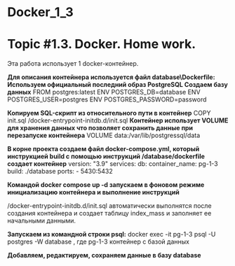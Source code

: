 # Docker_1_3
# Topic #1.3. Docker. Home work. 

Эта работа использует 1 docker-контейнер.

**Для описания контейнера используется файл database\Dockerfile:
Используем официальный последний образ PostgreSQL
Создаем базу данных**
FROM postgres:latest
ENV POSTGRES_DB=database
ENV POSTGRES_USER=postgres
ENV POSTGRES_PASSWORD=password

**Копируем SQL-скрипт из относительного пути в контейнер**
COPY init.sql /docker-entrypoint-initdb.d/init.sql
**Контейнер использует VOLUME для хранения данных
что позволяет сохранить данные при перезапуске контейнера**
VOLUME data:/var/lib/postgressql/data


**В корне проекта создаем файл docker-compose.yml, 
который инструкцией build с помощью инструкций /database/dockerfile создает контейнер**
version: "3.9"
services:
  db:
    container_name: pg-1-3
    build: ./database
    ports:
      - 5430:5432

**Командой docker compose up -d запускаем в фоновом режиме инициализацию 
контейнера и выполнение  инструкций**

/docker-entrypoint-initdb.d/init.sql автоматически выполнятся после создания контейнера
и создает таблицу index_mass и заполняет ее начальными данными.

**Запускаем из командной строки psql:**
docker exec -it pg-1-3 psql -U postgres -W database ,
где pg-1-3 контейнер с базой данных

**Добавляем, редактируем, сохраняем данные в базу database**

